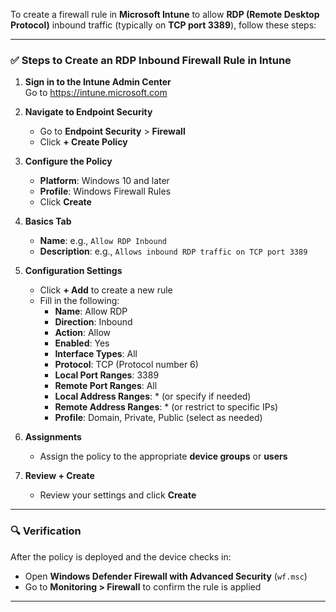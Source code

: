 To create a firewall rule in **Microsoft Intune** to allow **RDP (Remote Desktop Protocol)** inbound traffic (typically on **TCP port 3389**), follow these steps:

---

### ✅ **Steps to Create an RDP Inbound Firewall Rule in Intune**

1. **Sign in to the Intune Admin Center**  
   Go to https://intune.microsoft.com

2. **Navigate to Endpoint Security**  
   - Go to **Endpoint Security** > **Firewall**  
   - Click **+ Create Policy**

3. **Configure the Policy**
   - **Platform**: Windows 10 and later  
   - **Profile**: Windows Firewall Rules  
   - Click **Create**

4. **Basics Tab**
   - **Name**: e.g., `Allow RDP Inbound`
   - **Description**: e.g., `Allows inbound RDP traffic on TCP port 3389`

5. **Configuration Settings**
   - Click **+ Add** to create a new rule
   - Fill in the following:
     - **Name**: Allow RDP
     - **Direction**: Inbound
     - **Action**: Allow
     - **Enabled**: Yes
     - **Interface Types**: All
     - **Protocol**: TCP (Protocol number 6)
     - **Local Port Ranges**: 3389
     - **Remote Port Ranges**: All
     - **Local Address Ranges**: * (or specify if needed)
     - **Remote Address Ranges**: * (or restrict to specific IPs)
     - **Profile**: Domain, Private, Public (select as needed)

6. **Assignments**
   - Assign the policy to the appropriate **device groups** or **users**

7. **Review + Create**
   - Review your settings and click **Create**

---

### 🔍 Verification
After the policy is deployed and the device checks in:
- Open **Windows Defender Firewall with Advanced Security** (`wf.msc`)
- Go to **Monitoring > Firewall** to confirm the rule is applied

---

